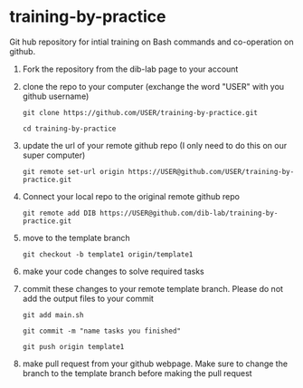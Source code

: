 # training-by-practice
Git hub repository for intial training on Bash commands and co-operation on github.

1.  Fork the repository from the dib-lab page to your account
2.  clone the repo to your computer (exchange the word "USER" with you github username)

    `git clone https://github.com/USER/training-by-practice.git` 
      
    `cd training-by-practice`
3.  update the url of your remote github repo (I only need to do this on our super computer)

    `git remote set-url origin https://USER@github.com/USER/training-by-practice.git`
4.  Connect your local repo to the original remote github repo

    `git remote add DIB https://USER@github.com/dib-lab/training-by-practice.git`
5.  move to the template branch

    `git checkout -b template1 origin/template1`
6.  make your code changes to solve required tasks
7.  commit these changes to your remote template branch. Please do not add the output files to your commit

    `git add main.sh`

    `git commit -m "name tasks you finished"`
    
    `git push origin template1`
7.  make pull request from your github webpage. Make sure to change the branch to the template branch before making the pull request 

